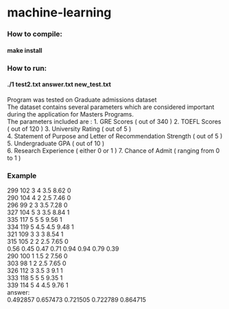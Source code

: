 # machine-learning
### How to compile:  
#### make install
### How to run:  
#### ./1   test2.txt answer.txt new_test.txt
Program was tested on Graduate admissions dataset  
The dataset contains several parameters which are considered important during the application for Masters Programs.  
The parameters included are : 1. GRE Scores ( out of 340 ) 2. TOEFL Scores ( out of 120 ) 3. University Rating ( out of 5 )  
4. Statement of Purpose and Letter of Recommendation Strength ( out of 5 ) 5. Undergraduate GPA ( out of 10 )  
6. Research Experience ( either 0 or 1 ) 7. Chance of Admit ( ranging from 0 to 1 )  
### Example  
299     102     3       4       3.5     8.62    0  
290     104     4       2       2.5     7.46    0  
296     99      2       3       3.5     7.28    0  
327     104     5       3       3.5     8.84    1  
335     117     5       5       5       9.56    1  
334     119     5       4.5     4.5     9.48    1  
321     109     3       3       3       8.54    1  
315     105     2       2       2.5     7.65    0  
0.56 0.45 0.47 0.71 0.94 0.94 0.79 0.39  
290     100     1       1.5     2       7.56    0  
303     98      1       2       2.5     7.65    0  
326     112     3       3.5     3       9.1     1  
333     118     5       5       5       9.35    1  
339     114     5       4       4.5     9.76    1  
answer:  
0.492857 0.657473 0.721505 0.722789 0.864715 
